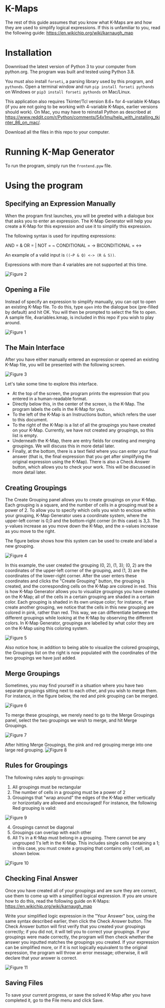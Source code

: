 # K-Maps
The rest of this guide assumes that you know what K-Maps are and how they are used to simplify logical expressions. If this is unfamiliar to you, read the following guide: https://en.wikichip.org/wiki/karnaugh_map

# Installation
Downnload the latest version of Python 3 to your computer from python.org. The program was built and tested using Python 3.8.

You must also install `forseti`, a parsing library used by this program, and `pythonds`. Open a terminal window and run `pip install forseti pythonds` on Windows or `pip3 install forseti pythonds` on Mac/Linux.

This application also requires Tkinter/Tcl version 8.6+ for 4-variable K-Maps (if you are not going to be working with 4-variable K-Maps, earlier versions should work). On Mac, you may have to reinstall Python as described at https://www.reddit.com/r/Python/comments/54x1mu/help_with_installing_tkinter_86_on_mac/. 

Download all the files in this repo to your computer.

# Running K-Map Generator
To run the program, simply run the `frontend.pyw` file.

# Using the program
## Specifying an Expression Manually
When the program first launches, you will be greeted with a dialogue box that asks you to enter an expression. The K-Map Generator will help you create a K-Map for this expression and use it to simplify this expression.

The following syntax is used for inputting expressions:

AND = &
OR = |
NOT = ~
CONDITIONAL = ->
BICONDITIONAL = <->

An example of a valid input is `((~P & Q) <-> (R & S))`.

Expressions with more than 4 variables are not supported at this time.

![Figure 2](https://github.com/venkatrsrinivas/K-MapGenerator/blob/master/screenshots/2.png)

## Opening a File
Instead of specify an expression to simplify manually, you can opt to open an existing K-Map file. To do this, type `open` into the dialogue box (pre-filled by default) and hit OK. You will then be prompted to select the file to open. A sample file, 4variables.kmap, is included in this repo if you wish to play around.

![Figure 1](https://github.com/venkatrsrinivas/K-MapGenerator/blob/master/screenshots/1.png)

## The Main Interface
After you have either manually entered an expression or opened an existing K-Map file, you will be presented with the following screen.

![Figure 3](https://github.com/venkatrsrinivas/K-MapGenerator/blob/master/screenshots/3.png)

Let's take some time to explore this interface.

- At the top of the screen, the program prints the expression that you entered in a human-readable format. 
- Directly below this, in the center of the screen, is the K-Map. The program labels the cells in the K-Map for you.
- To the left of the K-Map is an Instructions button, which refers the user to this document.
- To the right of the K-Map is a list of all the groupings you have created on your K-Map. Currently, we have not created any groupings, so this list is empty.
- Underneath the K-Map, there are entry fields for creating and merging groupings. We will discuss this in more detail later.
- Finally, at the bottom, there is a text field where you can enter your final answer (that is, the final expression that you get after simplifying the original expression using the K-Map). There is also a Check Answer button, which allows you to check your work. This will be discussed in more detail later.

## Creating Groupings
The Create Grouping panel allows you to create groupings on your K-Map. Each grouping is a square, and the number of cells in a grouping must be a power of 2. To allow you to specify which cells you wish to enclose within your grouping, K-Map Generator uses a coordinate system, where the upper-left corner is 0,0 and the bottom-right corner (in this case) is 3,3. The y-values increase as you move down the K-Map, and the x-values increase as you move to the right. 

The figure below shows how this system can be used to create and label a new grouping.

![Figure 4](https://github.com/venkatrsrinivas/K-MapGenerator/blob/master/screenshots/4.png)

In this example, the user created the grouping (0, 2), (1, 3); (0, 2) are the coordinates of the upper-left corner of the grouping, and (1, 3) are the coordinates of the lower-right corner. After the user enters these coordinates and clicks the "Create Grouping" button, the grouping is created, and the corresponding cells on the K-Map are colored in red. This is how K-Map Generator allows you to visualize groupings you have created on the K-Map; all of the cells in a certain grouping are shaded in a certain color. Each grouping is shaded in its own unique color; for instance, if we create another grouping, we notice that the cells in this new grouping are colored in pink, rather than red. This way, we can differentiate between the different groupings while looking at the K-Map by observing the different colors. In K-Map Generator, groupings are labelled by what color they are on the K-Map using this coloring system.

![Figure 5](https://github.com/venkatrsrinivas/K-MapGenerator/blob/master/screenshots/5.png)

Also notice how, in addition to being able to visualize the colored groupings, the Groupings list on the right is now populated with the coordinates of the two groupings we have just added.

## Merge Groupings
Sometimes, you may find yourself in a situation where you have two separate groupings sitting next to each other, and you wish to merge them. For instance, in the figure below, the red and pink grouping can be merged.

![Figure 6](https://github.com/venkatrsrinivas/K-MapGenerator/blob/master/screenshots/6.png)

To merge these groupings, we merely need to go to the Merge Groupings panel, select the two groupings we wish to merge, and hit Merge Groupings.

![Figure 7](https://github.com/venkatrsrinivas/K-MapGenerator/blob/master/screenshots/7.png)

After hitting Merge Groupings, the pink and red grouping merge into one large red grouping.
![Figure 8](https://github.com/venkatrsrinivas/K-MapGenerator/blob/master/screenshots/8.png)

## Rules for Groupings
The following rules apply to groupings:
1. All groupings must be rectangular
2. The number of cells in a grouping must be a power of 2
3. Groupings that "wrap around" the edges of the K-Map either vertically or horizontally are allowed and encouraged! For instance, the following Red grouping is valid:

![Figure 9](https://github.com/venkatrsrinivas/K-MapGenerator/blob/master/screenshots/9.png)

4. Groupings cannot be diagonal
5. Groupings can overlap with each other
6. All 1's in a K-Map must belong in a grouping. There cannot be any ungrouped 1's left in the K-Map. This includes single cells containing a 1; in this case, you must create a grouping that contains only 1 cell, as shown below.

![Figure 10](https://github.com/venkatrsrinivas/K-MapGenerator/blob/master/screenshots/10.png)

## Checking Final Answer
Once you have created all of your groupings and are sure they are correct, use them to come up with a simplified logical expression. If you are unsure how to do this, read the following guide on K-Maps: https://en.wikichip.org/wiki/karnaugh_map

Write your simplified logic expression in the "Your Answer" box, using the same syntax described earlier, then click the Check Answer button. The Check Answer button will first verify that you created your groupings correctly; if you did not, it will tell you to correct your groupings. If your groupings were made correctly, the program will then check whether the answer you inputted matches the groupings you created. If your expression can be simplified more, or if it is not logically equivalent to the original expression, the program will throw an error message; otherwise, it will declare that your answer is correct.

![Figure 11](https://github.com/venkatrsrinivas/K-MapGenerator/blob/master/screenshots/12.png)

## Saving Files
To save your current progress, or save the solved K-Map after you have completed it, go to the File menu and click Save.
